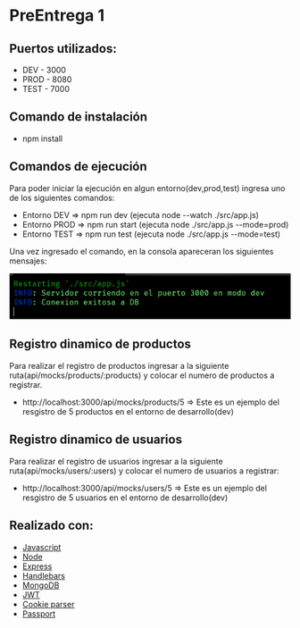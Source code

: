 # PreEntrega 1

## Puertos utilizados:
- DEV - 3000
- PROD - 8080
- TEST - 7000

## Comando de instalación 
- npm install

## Comandos de ejecución 
Para poder iniciar la ejecución en algun entorno(dev,prod,test) ingresa uno de los siguientes comandos:

- Entorno DEV => npm run dev (ejecuta node --watch ./src/app.js) 
- Entorno PROD => npm run start (ejecuta node ./src/app.js --mode=prod) 
- Entorno TEST => npm run test (ejecuta node ./src/app.js --mode=test) 

Una vez ingresado el comando, en la consola apareceran los siguientes mensajes:

![ejemplo: mensaje de consola con winston](./src/public/images/img01.png)


##  Registro dinamico de productos

Para realizar el registro de productos ingresar a la siguiente ruta(api/mocks/products/:products) y colocar el numero de productos a registrar.

- http://localhost:3000/api/mocks/products/5 => Este es un ejemplo del resgistro de 5 productos en el entorno de desarrollo(dev)


##  Registro dinamico de usuarios
Para realizar el registro de usuarios ingresar a la siguiente ruta(api/mocks/users/:users) y colocar el numero de usuarios a registrar:

- http://localhost:3000/api/mocks/users/5 => Este es un ejemplo del resgistro de 5 usuarios en el entorno de desarrollo(dev)


## Realizado con:
- [Javascript](https://developer.mozilla.org/es/docs/Web/JavaScript)
- [Node](https://nodejs.org/en/)
- [Express](https://expressjs.com/es/guide/routing.html)
- [Handlebars](https://handlebarsjs.com/)
- [MongoDB](https://www.mongodb.com/)
- [JWT](https://jwt.io/)
- [Cookie parser](https://www.npmjs.com/package/cookie-parser)
- [Passport](https://www.passportjs.org/)
